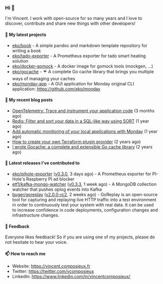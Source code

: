 ### Hi 👋

I'm Vincent. I work with open-source for so many years and I love to discover, contribute and share new things with other developers!

#### 🌱  My latest projects


- [eko/book](https://github.com/eko/book) - A simple pandoc and markdown template repository for writing a book
- [eko/tado-exporter](https://github.com/eko/tado-exporter) - A Prometheus exporter for tado smart heating solution
- [eko/docker-gomock](https://github.com/eko/docker-gomock) - A docker image for gomock tools (mockgen, ...)
- [eko/gocache](https://github.com/eko/gocache) - ☔️ A complete Go cache library that brings you multiple ways of managing your caches
- [eko/monday-app](https://github.com/eko/monday-app) - A GUI application for Monday original CLI application: https://github.com/eko/monday

#### 📜  My recent blog posts


- [OpenTelemetry: Trace and instrument your application code](https://vincent.composieux.fr/article/opentelemetry-trace-and-instrument-your-application-code) (3 months ago)
- [Redis: Filter and sort your data in a SQL-like way using SORT](https://vincent.composieux.fr/article/redis-filter-and-sort-your-data-in-a-sql-like-way-using-sort) (1 year ago)
- [Add automatic monitoring of your local applications with Monday](https://vincent.composieux.fr/article/add-automatic-monitoring-of-your-local-applications-with-monday) (1 year ago)
- [How to create your own Terraform plugin provider](https://vincent.composieux.fr/article/create-a-provider-plugin-for-terraform) (2 years ago)
- [I wrote Gocache: a complete and extensible Go cache library](https://vincent.composieux.fr/article/i-wrote-gocache-a-complete-and-extensible-go-cache-library) (2 years ago)

#### 🔭  Latest releases I've contributed to


- [eko/pihole-exporter](https://github.com/eko/pihole-exporter) ([v0.3.0](https://github.com/eko/pihole-exporter/releases/tag/v0.3.0), 3 days ago) - A Prometheus exporter for PI-Hole&#39;s Raspberry PI ad blocker
- [etf1/kafka-mongo-watcher](https://github.com/etf1/kafka-mongo-watcher) ([v0.3.3](https://github.com/etf1/kafka-mongo-watcher/releases/tag/v0.3.3), 1 week ago) - A MongoDB collection watcher that pushes oplog events into Kafka
- [buger/goreplay](https://github.com/buger/goreplay) ([v2.0.0-rc2](https://github.com/buger/goreplay/releases/tag/v2.0.0-rc2), 2 weeks ago) - GoReplay is an open-source tool for capturing and replaying live HTTP traffic into a test environment in order to continuously test your system with real data. It can be used to increase confidence in code deployments, configuration changes and infrastructure changes.

#### 💬  Feedback

Everyone likes feedback! So if you are using one of my projects, please do not hesitate to hear your voice.

#### 📫  How to reach me

- Website: https://vincent.composieux.fr
- Twitter: https://twitter.com/vcomposieux
- LinkedIn: https://www.linkedin.com/in/vincentcomposieux/
